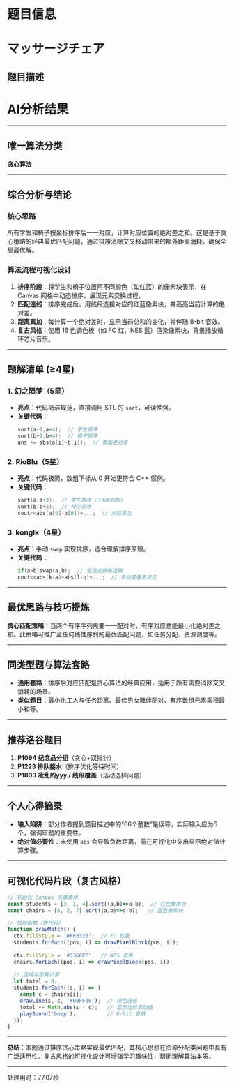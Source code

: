 # 题目信息

# マッサージチェア

## 题目描述

[problemUrl]: https://atcoder.jp/contests/kupc2014/tasks/kupc2014_a

# AI分析结果



---

## 唯一算法分类
**贪心算法**

---

## 综合分析与结论

### 核心思路
所有学生和椅子按坐标排序后一一对应，计算对应位置的绝对差之和。这是基于贪心策略的经典最优匹配问题，通过排序消除交叉移动带来的额外距离消耗，确保全局最优解。

### 算法流程可视化设计
1. **排序阶段**：将学生和椅子位置用不同颜色（如红蓝）的像素块表示，在 Canvas 网格中动态排序，展现元素交换过程。
2. **匹配连线**：排序完成后，用线段连接对应的红蓝像素块，并高亮当前计算的绝对差。
3. **距离累加**：每计算一个绝对差时，显示当前总和的变化，并伴随 8-bit 音效。
4. **复古风格**：使用 16 色调色板（如 FC 红、NES 蓝）渲染像素块，背景播放循环芯片音乐。

---

## 题解清单 (≥4星)

### 1. 幻之陨梦（5星）
- **亮点**：代码简洁规范，直接调用 STL 的 `sort`，可读性强。
- **关键代码**：
  ```cpp
  sort(a+1,a+4);  // 学生排序
  sort(b+1,b+4);  // 椅子排序
  ans += abs(a[i]-b[i]);  // 累加绝对差
  ```

### 2. RioBlu（5星）
- **亮点**：代码极简，数组下标从 0 开始更符合 C++ 惯例。
- **关键代码**：
  ```cpp
  sort(a,a+3);  // 学生排序（下标0起始）
  sort(b,b+3);  // 椅子排序
  cout<<abs(a[0]-b[0])+...;  // 对应累加
  ```

### 3. konglk（4星）
- **亮点**：手动 `swap` 实现排序，适合理解排序原理。
- **关键代码**：
  ```cpp
  if(a>b)swap(a,b);  // 冒泡式排序逻辑
  cout<<abs(k-a)+abs(l-b)+...;  // 手动变量名对应
  ```

---

## 最优思路与技巧提炼
**贪心匹配策略**：当两个有序序列需要一一配对时，有序对应总能最小化绝对差之和。此策略可推广至任何线性序列的最优匹配问题，如任务分配、资源调度等。

---

## 同类型题与算法套路
- **通用套路**：排序后对应匹配是贪心算法的经典应用，适用于所有需要消除交叉消耗的场景。
- **类似题目**：最小化工人与任务距离、最佳男女舞伴配对、有序数组元素乘积最小和等。

---

## 推荐洛谷题目
1. **P1094 纪念品分组**（贪心+双指针）
2. **P1223 排队接水**（排序优化等待时间）
3. **P1803 凌乱的yyy / 线段覆盖**（活动选择问题）

---

## 个人心得摘录
- **输入陷阱**：部分作者提到题目描述中的“66个整数”是误导，实际输入应为6个，强调审题的重要性。
- **绝对值必要性**：未使用 `abs` 会导致负数距离，需在可视化中突出显示绝对值计算步骤。

---

## 可视化代码片段（复古风格）
```javascript
// 初始化 Canvas 与像素块
const students = [3, 1, 4].sort((a,b)=>a-b);  // 红色像素块
const chairs = [5, 2, 7].sort((a,b)=>a-b);   // 蓝色像素块

// 绘制函数（伪代码）
function drawMatch() {
  ctx.fillStyle = '#FF3333';  // FC 红色
  students.forEach((pos, i) => drawPixelBlock(pos, i));
  
  ctx.fillStyle = '#3366FF';  // NES 蓝色
  chairs.forEach((pos, i) => drawPixelBlock(pos, i));
  
  // 连线与距离计算
  let total = 0;
  students.forEach((s, i) => {
    const c = chairs[i];
    drawLine(s, c, '#00FF00');  // 绿色连线
    total += Math.abs(s - c);   // 显示当前累加值
    playSound('beep');          // 8-bit 音效
  });
}
```

---

**总结**：本题通过排序贪心策略实现最优匹配，其核心思想在资源分配类问题中具有广泛适用性。复古风格的可视化设计可增强学习趣味性，帮助理解算法本质。

---
处理用时：77.07秒